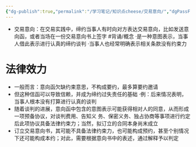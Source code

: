 ```yaml
---
{"dg-publish":true,"permalink":"/学习笔记/知识点cheese/交易意向/","dgPassFrontmatter":true}
---
```


- 交易意向：在交易实践中，缔约当事人有时向对方表达交易意向，比如发送意向函，或者当场在一份交易意向书上签字 #背诵/概念 
·是一种意图表示，当事人借此表示进行认真的缔约谈判
·当事人也经常明确表示相关条款没有约束力
# 法律效力
- 一般而言：意向函欠缺约束意思，不构成要约，最多算要约邀请
- 但这种信函可以导致信赖，并成为缔约过失责任的基础
·例：后来情况表明，当事人根本没有打算进行认真的谈判
- 随着谈判的进展，意向函中包含的意图表示可能获得相对人的同意，从而形成一项预备协议，对谈判费用、告知义 务、保密义务、独占协商等事项进行约定后此项协议具备法律约束力；当然，拟订立的合同本身尚末成立
- 订立交易意向书，其可能不具备法律约束力，也可能构成预约，甚至个别情况下还可能构成本约；对此，需要根据意向书中的表述，通过解释予以判定

